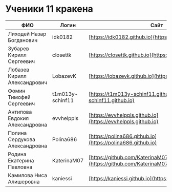 # Ученики 11 кракена

| ФИО                             | Логин            | Сайт                                                 | Почта РешуЕГЭ         |
|---------------------------------|------------------|------------------------------------------------------|-----------------------|
| Лиходей Назар   Богданович      | idk0182          | [https://idk0182.github.io](https://idk0182.github.io)                            | nazar_csi@mail.ru     |
| Зубарев Кирилл Сергеевич        | closettk         | [https://closettk.github.io](https://closettk.github.io)                           | faketaggle@gmail.com  |
| Лобазев Кирилл Александрович    | LobazevK         | [https://lobazevk.github.io](https://lobazevk.github.io)                           |                       |
| Фомин Тимофей Сергеевич         | t1m013y-schinf11 | [https://t1m013y-schinf11.github.io](https://t1m013y-schinf11.github.io)                  | t1m01y80m1n@gmail.com |
| Антипова Евдокия Александровна  | evvhelppls       | [https://evvhelppls.github.io](https://evvhelppls.github.io)                        |                       |
| Полина Сердукова Александровна  | Polina686        | [https://polina686.github.io](https://polina686.github.io)                          |                       |
| Родина Екатерина Павловна       | KaterinaM07      | [https://github.com/KaterinaM07/katerinam07.github.io](https://github.com/KaterinaM07/katerinam07.github.io) |                       |
| Камилова Ниса Алишеровна        | kaniessi         | [https://kaniessi.github.io](https://kaniessi.github.io)                           |                       |
